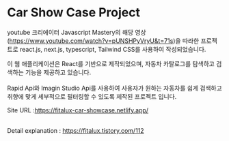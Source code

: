 <h1>Car Show Case Project</h1>

youtube 크리에이터 Javascript Mastery의 해당 영상(https://www.youtube.com/watch?v=pUNSHPyVryU&t=71s)을 따라한 프로젝트로 react.js, next.js, typescript, Tailwind CSS를 사용하여 작성되었습니다.<br>

이 웹 애플리케이션은 React를 기반으로 제작되었으며, 자동차 카탈로그를 탐색하고 검색하는 기능을 제공하고 있습니다.<br><br>
Rapid Api와 Imagin Studio Api를 사용하여 사용자가 원하는 자동차를 쉽게 검색하고 취향에 맞게 세부적으로 필터링할 수 있도록 제작된 프로젝트 입니다.

Site URL
:https://fitalux-car-showcase.netlify.app/<br><br>

Detail explanation
: https://fitalux.tistory.com/112
